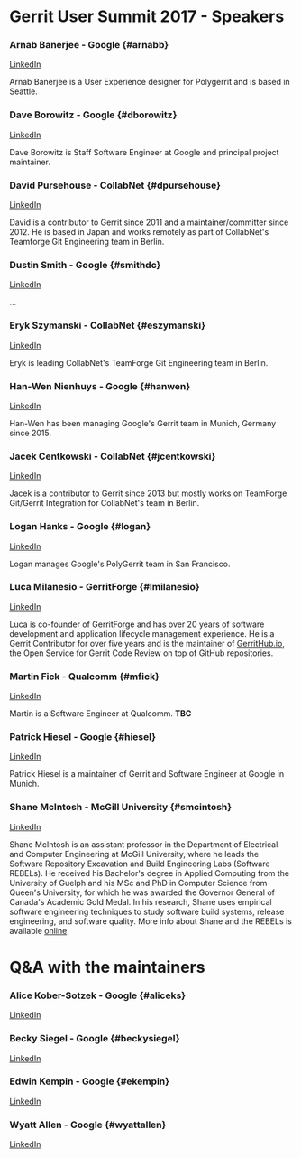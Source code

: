 # Gerrit User Summit 2017 - Speakers

### Arnab Banerjee - Google {#arnabb}

[LinkedIn](https://www.linkedin.com/in/arnabunfolded)

Arnab Banerjee is a User Experience designer for Polygerrit and is based in Seattle.

### Dave Borowitz - Google {#dborowitz}

[LinkedIn](https://www.linkedin.com/in/dborowitz/)

Dave Borowitz is Staff Software Engineer at Google and principal
project maintainer.

### David Pursehouse - CollabNet {#dpursehouse}

[LinkedIn](https://www.linkedin.com/in/davidpursehouse/)

David is a contributor to Gerrit since 2011 and a maintainer/committer
since 2012. He is based in Japan and works remotely as part of
CollabNet's Teamforge Git Engineering team in Berlin.

### Dustin Smith - Google {#smithdc}

[LinkedIn](https://www.linkedin.com/in/dustin-smith-b0525458)

...

### Eryk Szymanski - CollabNet {#eszymanski}

[LinkedIn](https://www.linkedin.com/in/eryk-szymanski-94b92ba/)

Eryk is leading CollabNet's TeamForge Git Engineering team in Berlin.

### Han-Wen Nienhuys - Google {#hanwen}

[LinkedIn](https://de.linkedin.com/in/han-wen-nienhuys-794735/)

Han-Wen has been managing Google's Gerrit team in Munich, Germany since 2015.


### Jacek Centkowski - CollabNet {#jcentkowski}

[LinkedIn](https://www.linkedin.com/in/jcentkowski/)

Jacek is a contributor to Gerrit since 2013 but mostly works on
TeamForge Git/Gerrit Integration for CollabNet's team in Berlin.

### Logan Hanks - Google {#logan}

[LinkedIn](https://www.linkedin.com/in/loganhanks)

Logan manages Google's PolyGerrit team in San Francisco.

### Luca Milanesio - GerritForge {#lmilanesio}

[LinkedIn](https://www.linkedin.com/in/lucamilanesio/)

Luca is co-founder of GerritForge and has over 20 years of software development
and application lifecycle management experience.
He is a Gerrit Contributor for over five years and is the maintainer
of [GerritHub.io](https://gerrithub.io), the Open Service for Gerrit Code Review
on top of GitHub repositories.

### Martin Fick - Qualcomm {#mfick}

[LinkedIn](https://www.linkedin.com/in/martin-fick-8637611/)

Martin is a Software Engineer at Qualcomm.
__TBC__

### Patrick Hiesel - Google {#hiesel}

[LinkedIn](https://www.linkedin.com/in/patrickhiesel/)

Patrick Hiesel is a maintainer of Gerrit and Software Engineer at Google
in Munich.

### Shane McIntosh - McGill University {#smcintosh}

[LinkedIn](https://www.linkedin.com/in/shane-mcintosh-94a6971b/)

Shane McIntosh is an assistant professor in the Department of Electrical and
Computer Engineering at McGill University, where he leads the Software
Repository Excavation and Build Engineering Labs (Software REBELs). He received
his Bachelor's degree in Applied Computing from the University of Guelph and
his MSc and PhD in Computer Science from Queen's University, for which he was
awarded the Governor General of Canada's Academic Gold Medal. In his research,
Shane uses empirical software engineering techniques to study software build
systems, release engineering, and software quality. More info about Shane and
the REBELs is available [online](http://rebels.ece.mcgill.ca/).

# Q&A with the maintainers

### Alice Kober-Sotzek - Google {#aliceks}

[LinkedIn](https://www.linkedin.com/in/alice-kober-sotzek-23024133/)

### Becky Siegel - Google {#beckysiegel}

[LinkedIn](https://www.linkedin.com/in/rebeccasiegel/)

### Edwin Kempin - Google {#ekempin}

[LinkedIn](https://www.linkedin.com/in/edwin-kempin-215234b4/)

### Wyatt Allen - Google {#wyattallen}

[LinkedIn](https://www.linkedin.com/in/wyatt-allen-02547922/)
